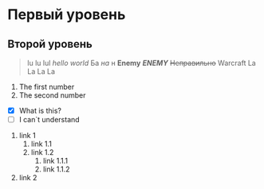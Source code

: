 # Первый уровень
## Второй уровень
> lu lu lul 
*hello world*
Ба *на* н 
**Enemy**
***ENEMY***
~~Неправильно~~
> Warcraft 
> La La La La

1. The first number
2. The second number

- [x] What is this?
- [ ] I can`t understand
1. link 1
    1. link 1.1
    2. link 1.2
        1. link 1.1.1
        2. link 1.1.2
1. link 2


